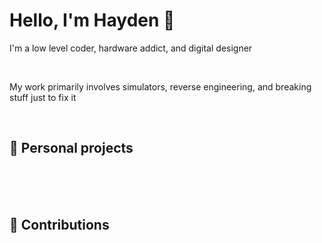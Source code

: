 # Hello, I'm Hayden 👋
I'm a low level coder, hardware addict, and digital designer

<br>

My work primarily involves simulators, reverse engineering, and breaking stuff just to fix it

<br>

## 🚀 Personal projects

<br>
<br>
<br>

## 🚀 Contributions

